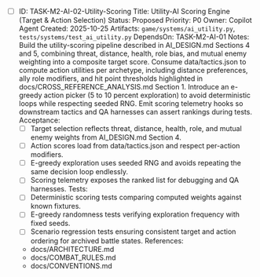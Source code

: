- [ ] ID: TASK-M2-AI-02-Utility-Scoring
  Title: Utility-AI Scoring Engine (Target & Action Selection)
  Status: Proposed
  Priority: P0
  Owner: Copilot Agent
  Created: 2025-10-25
  Artifacts: `game/systems/ai_utility.py`, `tests/systems/test_ai_utility.py`
  DependsOn: TASK-M2-AI-01
  Notes:
  Build the utility-scoring pipeline described in AI_DESIGN.md Sections 4 and 5, combining threat, distance, health, role bias, and mutual enemy weighting into a composite target score.
  Consume data/tactics.json to compute action utilities per archetype, including distance preferences, ally role modifiers, and hit point thresholds highlighted in docs/CROSS_REFERENCE_ANALYSIS.md Section 1.
  Introduce an e-greedy action picker (5 to 10 percent exploration) to avoid deterministic loops while respecting seeded RNG.
  Emit scoring telemetry hooks so downstream tactics and QA harnesses can assert rankings during tests.
  Acceptance:
  - [ ] Target selection reflects threat, distance, health, role, and mutual enemy weights from AI_DESIGN.md Section 4.
  - [ ] Action scores load from data/tactics.json and respect per-action modifiers.
  - [ ] E-greedy exploration uses seeded RNG and avoids repeating the same decision loop endlessly.
  - [ ] Scoring telemetry exposes the ranked list for debugging and QA harnesses.
  Tests:
  - [ ] Deterministic scoring tests comparing computed weights against known fixtures.
  - [ ] E-greedy randomness tests verifying exploration frequency with fixed seeds.
  - [ ] Scenario regression tests ensuring consistent target and action ordering for archived battle states.
  References:
  - docs/ARCHITECTURE.md
  - docs/COMBAT_RULES.md
  - docs/CONVENTIONS.md

